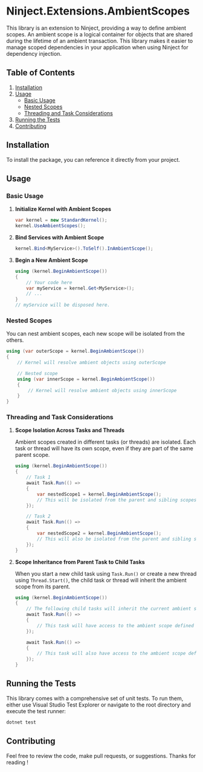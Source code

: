 # Ninject.Extensions.AmbientScopes

This library is an extension to Ninject, providing a way to define ambient scopes. 
An ambient scope is a logical container for objects that are shared during the lifetime of an ambient transaction. 
This library makes it easier to manage scoped dependencies in your application when using Ninject for dependency injection.

## Table of Contents

1. [Installation](#installation)
2. [Usage](#usage)
    - [Basic Usage](#basic-usage)
    - [Nested Scopes](#nested-scopes)
    - [Threading and Task Considerations](#threading-and-task-considerations)
3. [Running the Tests](#running-the-tests)
4. [Contributing](#contributing)

## Installation

To install the package, you can reference it directly from your project.

## Usage

### Basic Usage

1. **Initialize Kernel with Ambient Scopes**
   
    ```csharp
    var kernel = new StandardKernel();
    kernel.UseAmbientScopes();
    ```

2. **Bind Services with Ambient Scope**
   
    ```csharp
    kernel.Bind<MyService>().ToSelf().InAmbientScope();
    ```

3. **Begin a New Ambient Scope**

    ```csharp
    using (kernel.BeginAmbientScope())
    {
        // Your code here
        var myService = kernel.Get<MyService>();
        // ...
    }
    // myService will be disposed here.
    ```

### Nested Scopes

You can nest ambient scopes, each new scope will be isolated from the others.

```csharp
using (var outerScope = kernel.BeginAmbientScope())
{
    // Kernel will resolve ambient objects using outerScope

    // Nested scope
    using (var innerScope = kernel.BeginAmbientScope())
    {
        // Kernel will resolve ambient objects using innerScope
    }
}
```

### Threading and Task Considerations

1. **Scope Isolation Across Tasks and Threads**

    Ambient scopes created in different tasks (or threads) are isolated. Each task or thread will have its own scope, even if they are part of the same parent scope.

    ```csharp
    using (kernel.BeginAmbientScope())
    {
        // Task 1
        await Task.Run(() => 
        {
            var nestedScope1 = kernel.BeginAmbientScope();
            // This will be isolated from the parent and sibling scopes
        });

        // Task 2
        await Task.Run(() => 
        {
            var nestedScope2 = kernel.BeginAmbientScope();
            // This will also be isolated from the parent and sibling scopes
        });
    }
    ```

2. **Scope Inheritance from Parent Task to Child Tasks**

    When you start a new child task using `Task.Run()` or create a new thread using `Thread.Start()`, the child task or thread will inherit the ambient scope from its parent.
    
    ```csharp
    using (kernel.BeginAmbientScope())
    {
        // The following child tasks will inherit the current ambient scope
        await Task.Run(() => 
        {
            // This task will have access to the ambient scope defined above
        });
    
        await Task.Run(() => 
        {
            // This task will also have access to the ambient scope defined above
        });
    }
    ```


## Running the Tests

This library comes with a comprehensive set of unit tests. To run them, either use Visual Studio Test Explorer or navigate to the root directory and execute the test runner:

```bash
dotnet test
```

## Contributing

Feel free to review the code, make pull requests, or suggestions.
Thanks for reading !
